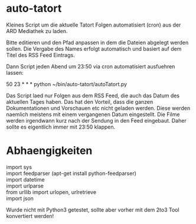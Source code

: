 auto-tatort
===========

Kleines Script um die aktuelle Tatort Folgen automatisiert (cron) aus der ARD Mediathek zu laden.

Bitte editieren und den Pfad anpassen in dem die Dateien abgelegt werden sollen. Die Vergabe des Names erfolgt automatisch und basiert auf dem Titel des RSS Feed Eintrags.

Dann Script jeden Abend um 23:50 via cron automatisiert ausfuehren lassen:

50 23 * * * python ~/bin/auto-tatort/autoTatort.py

Das Script laed nur Folgen aus dem RSS Feed, die auch das Datum des aktuellen Tages haben. Das hat den Vorteil, dass die ganzen Dokumentationen und Vorschauen etc nicht geladen werden. Diese werden naemlich meistens mit einem vergangenen Datum eingestellt. Die Filme werden irgendwann kurz nach der Sendung in den Feed eingebaut. Daher sollte es eigentlich immer mit 23:50 klappen.

Abhaengigkeiten
===============

import sys  
import feedparser (apt-get install python-feedparser)  
import datetime  
import urlparse  
from urllib import urlopen, urlretrieve  
import json  

Wurde nicht mit Python3 getestet, sollte aber vorher mit dem 2to3 Tool konvertiert werden!
